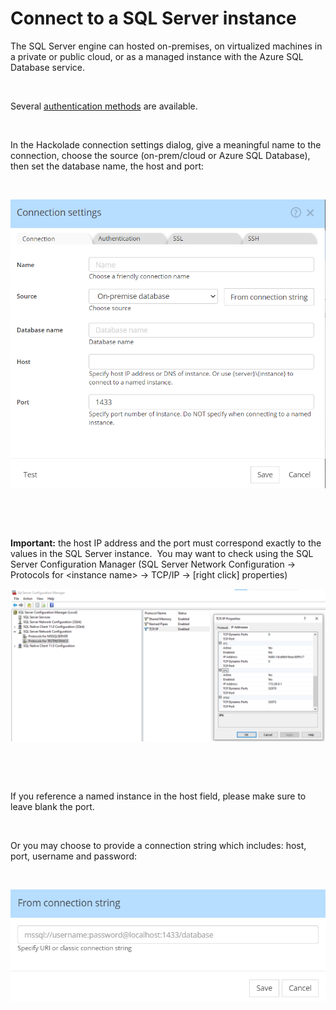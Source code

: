 # Connect to a SQL Server instance

The SQL Server engine can hosted on-premises, on virtualized machines in a private or public cloud, or as a managed instance with the Azure SQL Database service. &nbsp;

&nbsp;

Several [authentication methods](<https://docs.microsoft.com/en-us/sql/ssms/f1-help/connect-to-server-database-engine> "target=\"\_blank\"") are available.

&nbsp;

In the Hackolade connection settings dialog, give a meaningful name to the connection, choose the source (on-prem/cloud or Azure SQL Database), then set the database name, the host and port:

&nbsp;

![SQL Server Connection settings](<lib/SQL%20Server%20Connection%20settings.png>)

&nbsp;

&nbsp;

**Important:** the host IP address and the port must correspond exactly to the values in the SQL Server instance.&nbsp; You may want to check using the SQL Server Configuration Manager (SQL Server Network Configuration -\> Protocols for \<instance name\> -\> TCP/IP -\> \[right click\] properties)

![Image](<lib/SQL%20Server%20Configuration%20Manager.png>)

&nbsp;

&nbsp;

If you reference a named instance in the host field, please make sure to leave blank the port.

&nbsp;

Or you may choose to provide a connection string which includes: host, port, username and password:

&nbsp;

![SQL Server Connection String](<lib/SQL%20Server%20Connection%20String.png>)

